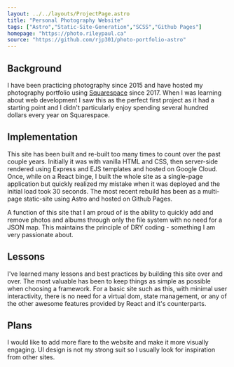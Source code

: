 ```yaml
---
layout: ../../layouts/ProjectPage.astro
title: "Personal Photography Website"
tags: ["Astro","Static-Site-Generation","SCSS","Github Pages"]
homepage: "https://photo.rileypaul.ca"
source: "https://github.com/rjp301/photo-portfolio-astro"
---
```


## Background

I have been practicing photography since 2015 and have hosted my photography portfolio using [Squarespace](https://www.squarespace.com/) since 2017. When I was learning about web development I saw this as the perfect first project as it had a starting point and I didn't particularly enjoy spending several hundred dollars every year on Squarespace.

## Implementation

This site has been built and re-built too many times to count over the past couple years. Initially it was with vanilla HTML and CSS, then server-side rendered using Express and EJS templates and hosted on Google Cloud. Once, while on a React binge, I built the whole site as a single-page application but quickly realized my mistake when it was deployed and the initial load took 30 seconds. The most recent rebuild has been as a multi-page static-site using Astro and hosted on Github Pages.

A function of this site that I am proud of is the ability to quickly add and remove photos and albums through only the file system with no need for a JSON map. This maintains the principle of DRY coding - something I am very passionate about.

## Lessons

I've learned many lessons and best practices by building this site over and over. The most valuable has been to keep things as simple as possible when choosing a framework. For a basic site such as this, with minimal user interactivity, there is no need for a virtual dom, state management, or any of the other awesome features provided by React and it's counterparts.

## Plans

I would like to add more flare to the website and make it more visually engaging. UI design is not my strong suit so I usually look for inspiration from other sites.